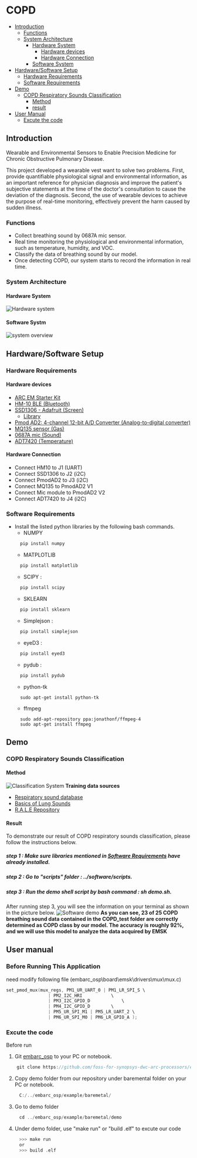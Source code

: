 # COPD
* [Introduction](#introduction)
  * [Functions](#functions)
  * [System Architecture](#system-architecture) 
	* [Hardware System](#hardware-system)
		* [Hardware devices](#Hardware-devices)
		* [Hardware Connection](#Hardware-Connection)
	* [Software System](#software-system)
* [Hardware/Software Setup](#hardwaresoftware-setup)
  * [Hardware Requirements](#hardware-requirements)
  * [Software Requirements](#software-requirements)
* [Demo](#demo)
	* [COPD Respiratory Sounds Classification](#copd-respiratory-sounds-classification)
		* [Method](#method)
		* [result](#result)
* [User Manual](#user-manual)
	* [Excute the code](#Excute-the-code)
  
## Introduction
Wearable and Environmental Sensors to Enable Precision Medicine for Chronic Obstructive Pulmonary Disease.

This project developed a wearable vest want to solve two problems.
First, provide quantifiable physiological signal and environmental information, as an important reference for physician diagnosis and improve the patient's subjective statements at the time of the doctor's consultation to cause the deviation of the diagnosis.
Second, the use of wearable devices to achieve the purpose of real-time monitoring, effectively prevent the harm caused by sudden illness.

### Functions
* Collect breathing sound by 0687A mic sensor.
* Real time monitoring the physiological and environmental information, such as temperature, humidity, and VOC.
* Classify the data of breathing sound by our model.
* Once detecting COPD, our system starts to record the information in real time. 



### System Architecture
#### Hardware System
![Hardware system](pics/HWsystem.png)
#### Software Systm
![system overview](/pics/system.png)



## Hardware/Software Setup
### Hardware Requirements
#### Hardware devices
* [ARC EM Starter Kit](https://embarc.org/embarc_osp/doc/build/html/board/emsk.html)
* [HM-10 BLE (Bluetooth)](http://jnhuamao.cn/bluetooth.asp?id=1)
* [SSD1306 - Adafruit (Screen)](https://www.adafruit.com/product/326)
	* [Library](https://github.com/adafruit/Adafruit-GFX-Library)
* [Pmod AD2: 4-channel 12-bit A/D Converter (Analog-to-digital converter)](https://store.digilentinc.com/pmod-ad2-4-channel-12-bit-a-d-converter/)
* [MQ135 sensor (Gas)](https://arduino.co.ke/product/mq135-mq-135-air-quality-sensor-hazardous-gas-detection-module-for-arduino/)
* [0687A mic (Sound)](http://www.pu-yang.com.tw/download.html)
* [ADT7420 (Temperature)](https://www.analog.com/en/products/adt7420.html#product-overview)
#### Hardware Connection
* Connect HM10 to J1 (UART)
* Connect SSD1306 to J2 (i2C)
* Connect PmodAD2 to J3 (i2C)
* Connect MQ135 to PmodAD2 V1 
* Connect Mic module to PmodAD2 V2
* Connect ADT7420 to J4 (i2C)
  
### Software Requirements
* Install the listed python libraries by the following bash commands.
  * NUMPY 
  ```C
  	pip install numpy
  ```
  * MATPLOTLIB 
  ```C
  	pip install matplotlib
  ```
  * SCIPY : 
  ```C
  	pip install scipy
  ```
  * SKLEARN 
  ```C
  	pip install sklearn
  ```
  * Simplejson : 
  ```C
  	pip install simplejson
  ```
  * eyeD3 : 
  ```C
  	pip install eyed3
  ```
  * pydub : 
  ```C
  	pip install pydub
  ```
  * python-tk
  ```
  	sudo apt-get install python-tk
  ```
  * ffmpeg
  ```
	sudo add-apt-repository ppa:jonathonf/ffmpeg-4
	sudo apt-get install ffmpeg
  ```



## Demo
### COPD Respiratory Sounds Classification
#### Method
![Classification System](/pics/ClassificationSystem.png)
**Training data sources**
  * [Respiratory sound database](https://www.kaggle.com/vbookshelf/respiratory-sound-database)
  * [Basics of Lung Sounds](https://www.easyauscultation.com/course-contents?courseid=201)
  * [R.A.L.E Repository](http://www.rale.ca/Default.htm)
#### Result
To demonstrate our result of COPD respiratory sounds classification, please follow the instructions below.
##### step 1 : Make sure libraries mentioned in [Software Requirements](software-requirements) have already installed.
##### step 2 : Go to "scripts" folder : ../software/scripts.
##### step 3 : Run the demo shell script by bash command : *sh demo.sh*.
After running step 3, you will see the information on your terminal as shown in the picture below.
![Software demo](/pics/softwareDemo.png)
**As you can see, 23 of 25 COPD breathing sound data contained in the COPD_test folder are correctly determined as COPD class by our model. The accuracy is roughly 92%, and we will use this model to analyze the data acquired by EMSK**
## User manual
### Before Running This Application

need modify following file
(embarc_osp\board\emsk\drivers\mux\mux.c)

```C
set_pmod_mux(mux_regs, PM1_UR_UART_0 | PM1_LR_SPI_S	\
				| PM2_I2C_HRI			\
				| PM3_I2C_GPIO_D			\
				| PM4_I2C_GPIO_D		\
				| PM5_UR_SPI_M1 | PM5_LR_UART_2	\
				| PM6_UR_SPI_M0 | PM6_LR_GPIO_A );
```
### Excute the code
Before run 
1. Git [embarc_osp](https://github.com/foss-for-synopsys-dwc-arc-processors/embarc_osp) to your PC or notebook.
```C
	git clone https://github.com/foss-for-synopsys-dwc-arc-processors/embarc_osp
```
2. Copy demo folder from our repository under baremental folder on your PC or notebook.
```C
	 C:/../embarc_osp/example/baremetal/
```
3. Go to demo folder
```C
	 cd ../embarc_osp/example/baremetal/demo
```
4. Under demo folder, use "make run" or "build .elf" to excute our code
```C
	 >>> make run
	 or 
	 >>> build .elf
```

